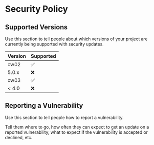 # Security Policy

## Supported Versions

Use this section to tell people about which versions of your project are
currently being supported with security updates.

| Version | Supported          |
| ------- | ------------------ |
| cw02    | :white_check_mark: |
| 5.0.x   | :x:                |
| cw03    | :white_check_mark: |
| < 4.0   | :x:                |

## Reporting a Vulnerability

Use this section to tell people how to report a vulnerability.

Tell them where to go, how often they can expect to get an update on a
reported vulnerability, what to expect if the vulnerability is accepted or
declined, etc.
